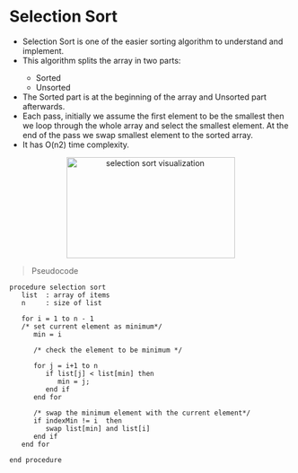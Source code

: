 # Selection Sort

<ul>
  <li>Selection Sort is one of the easier sorting algorithm to understand and implement.</li>
  <li>This algorithm splits the array in two parts:</li>
  <ul>
    <li>Sorted</li>
    <li>Unsorted</li>
  </ul>
  <li>The Sorted part is at the beginning of the array and Unsorted part afterwards.</li>
  <li>Each pass, initially we assume the first element to be the smallest then we loop through the whole array and select the smallest element. At the end of the pass we swap smallest element to the sorted array.</li>
  <li>It has O(n2) time complexity.</li>
</ul>

<p align="center">
  <img src="https://stackabuse.s3.amazonaws.com/media/selection-sort-in-javascript-1.gif" alt="selection sort visualization" width="300" height="180">
</p>

> Pseudocode

````
procedure selection sort 
   list  : array of items
   n     : size of list

   for i = 1 to n - 1
   /* set current element as minimum*/
      min = i    
  
      /* check the element to be minimum */

      for j = i+1 to n 
         if list[j] < list[min] then
            min = j;
         end if
      end for

      /* swap the minimum element with the current element*/
      if indexMin != i  then
         swap list[min] and list[i]
      end if
   end for
	
end procedure
````
